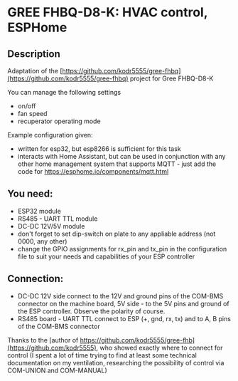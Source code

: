 # GREE FHBQ-D8-K: HVAC control, ESPHome

## Description

Adaptation of the [https://github.com/kodr5555/gree-fhbq](https://github.com/kodr5555/gree-fhbq) project for Gree FHBQ-D8-K

You can manage the following settings
- on/off
- fan speed
- recuperator operating mode

Example configuration given: 
- written for esp32, but esp8266 is sufficient for this task
- interacts with Home Assistant, but can be used in conjunction with any other home management system that supports MQTT - just add the code for https://esphome.io/components/mqtt.html

## You need:
- ESP32 module
- RS485 - UART TTL module
- DC-DC 12V/5V module
- don't forget to set dip-switch on plate to any appliable address (not 0000, any other)
- change the GPIO assignments for rx_pin and tx_pin in the configuration file to suit your needs and capabilities of your ESP controller
  
## Connection:
- DC-DC 12V side connect to the 12V and ground pins of the COM-BMS connector on the machine board, 5V side - to the 5V pins and ground of the ESP controller. Observe the polarity of course.
- RS485 board - UART TTL connect to ESP (+, gnd, rx, tx) and to A, B pins of the COM-BMS connector
   
Thanks to the [author of https://github.com/kodr5555/gree-fhb](https://github.com/kodr5555), who showed exactly where to connect for control (I spent a lot of time trying to find at least some technical documentation on my ventilation, researching the possibility of control via COM-UNION and COM-MANUAL)
